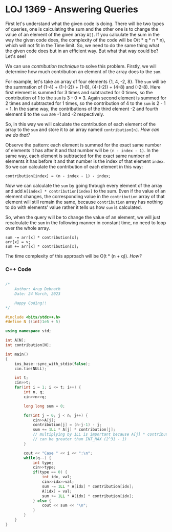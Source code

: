 # LOJ 1369 - Answering Queries

First let's understand what the given code is doing.
There will be two types of queries, one is calculating the sum and the other 
one is to change the value of an element of the given array `A[]`.
If you calculate the sum in the way the given code does, the complexity of 
the code will be O(t * q * n * n), which will not fit in the Time limit.
So, we need to do the same thing what the given code does but in an efficient
way. But what that way could be? Let's see!

We can use _contribution technique_ to solve this problem. Firstly, we will 
determine how much contribution an element of the array does to the `sum`.

For example, let's take an array of four elements {1, 4, -2, 8}.
The `sum` will be the summation of (1-4) + (1-(-2)) + (1-8), (4-(-2)) + (4-8) and (-2-8).
Here first element is summed for 3 times and subtracted for 0 times, 
so the contribution of 1 to the `sum` is 3 - 0 = 3.
Again second element is summed for 2 times and subtracted for 1 times,
so the contribution of 4 to the `sum` is 2 - 1 = 1.
In the same way, the contributions of the third element -2
and fourth element 8 to the `sum` are -1 and -2 respectively.

So, in this way we will calculate the contribution of each element of the
array to the `sum` and store it to an array named `contribution[n]`.
_How can we do that?_

Observe the pattern: each element is summed for the exact same number of
elements it has after it and that number will be `(n - index - 1)`.
In the same way, each element is subtracted for the exact same number of
elements it has before it and that number is the index of that element `index`.
So we can calculate the contribution of each element in this way:
```
contribution[index] = (n - index - 1) - index;
```

Now we can calculate the `sum` by going through every element of the array
and add `A[index] * contribution[index]` to the sum.
Even if the value of an element changes, the corresponding value in the
`contribution` array of that element will still remain the same, because
`contribution` array has nothing to do with elements' value rather it
tells us how `sum` is calculated.

So, when the query will be to change the value of an element, we will just
recalculate the `sum` in the following manner in constant time,
no need to loop over the whole array.

```
sum -= arr[x] * contribution[x];
arr[x] = v;
sum += arr[x] * contribution[x];
```

The time complexity of this approach will be O(t * (n + q)). _How?_

### C++ Code

```cpp

/*
    Author: Arup Debnath
    Date: 24 March, 2023

    Happy Coding!!
*/

#include <bits/stdc++.h>
#define N ((int)1e5 + 5)

using namespace std;

int A[N];
int contribution[N];

int main()
{
    ios_base::sync_with_stdio(false);
    cin.tie(NULL);

    int t;
    cin>>t;
    for(int i = 1; i <= t; i++) {
        int n, q;
        cin>>n>>q;

        long long sum = 0;

        for(int j = 0; j < n; j++) {
            cin>>A[j];
            contribution[j] = (n-j-1) - j;
            sum += 1LL * A[j] * contribution[j]; 
            // multiplying by 1LL is important because A[j] * contribution[j]
            // can be greater than INT_MAX (2^31 - 1)
        }

        cout << "Case " << i << ":\n";
        while(q--) {
            int type;
            cin>>type;
            if(type == 0) {
                int idx, val;
                cin>>idx>>val;
                sum -= 1LL * A[idx] * contribution[idx];
                A[idx] = val;
                sum += 1LL * A[idx] * contribution[idx];
            } else {
                cout << sum << "\n";
            }
        }
    }
}
```
